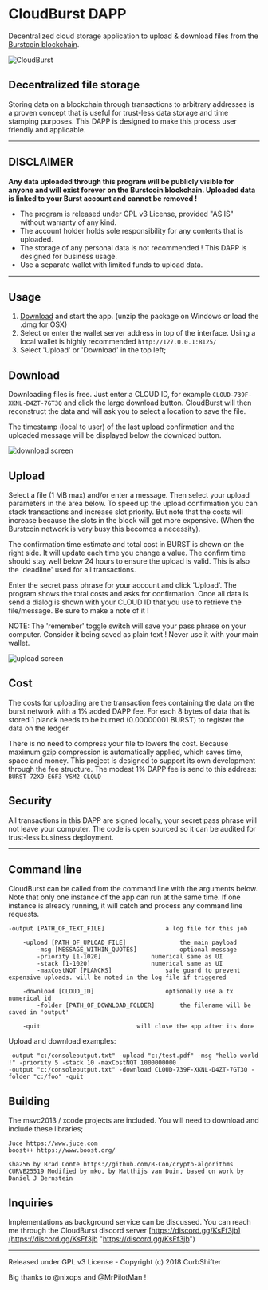 # CloudBurst DAPP
Decentralized cloud storage application to upload &amp; download files from the [Burstcoin blockchain](http://burst-coin.org/).

![CloudBurst](https://github.com/CurbShifter/CloudBurstDAPP/blob/master/img/cloudburst-logo-big.png)

Decentralized file storage
-
Storing data on a blockchain through transactions to arbitrary addresses is a proven concept that is useful for trust-less data storage and time stamping purposes. This DAPP is designed to make this process user friendly and applicable.

----------
DISCLAIMER
-
**Any data uploaded through this program will be publicly visible for anyone and will exist forever on the Burstcoin blockchain. Uploaded data is linked to your Burst account and cannot be removed !**

* The program is released under GPL v3 License, provided "AS IS" without warranty of any kind.
* The account holder holds sole responsibility for any contents that is uploaded.
* The storage of any personal data is not recommended ! This DAPP is designed for business usage.
* Use a separate wallet with limited funds to upload data.

----------

Usage 
-
1. [Download](https://github.com/CurbShifter/CloudBurstDAPP/releases) and start the app. (unzip the package on Windows or load the .dmg for OSX)
2. Select or enter the wallet server address in top of the interface. Using a local wallet is highly recommended `http://127.0.0.1:8125/`
3. Select 'Upload' or 'Download' in the top left;

## Download ##
Downloading files is free. Just enter a CLOUD ID, for example `CLOUD-739F-XKNL-D4ZT-7GT3Q` and click the large download button. CloudBurst will then reconstruct the data and will ask you to select a location to save the file. 

The timestamp (local to user) of the last upload confirmation and the uploaded message will be displayed below the download button.

![download screen](https://github.com/CurbShifter/CloudBurstDAPP/blob/master/img/cloudburst-download-screen.png)

## Upload ##
Select a file (1 MB max) and/or enter a message. Then select your upload parameters in the area below. To speed up the upload confirmation you can stack transactions and increase slot priority. But note that the costs will increase because the slots in the block will get more expensive. (When the Burstcoin network is very busy this becomes a necessity).

The confirmation time estimate and total cost in BURST is shown on the right side. It will update each time you change a value. The confirm time should stay well below 24 hours to ensure the upload is valid. This is also the 'deadline' used for all transactions.

Enter the secret pass phrase for your account and click 'Upload'. The program shows the total costs and asks for confirmation. Once all data is send a dialog is shown with your CLOUD ID that you use to retrieve the file/message. Be sure to make a note of it !

NOTE: The 'remember' toggle switch will save your pass phrase on your computer. Consider it being saved as plain text ! Never use it with your main wallet.

![upload screen](https://github.com/CurbShifter/CloudBurstDAPP/blob/master/img/cloudburst-upload-screen.png)

Cost
-
The costs for uploading are the transaction fees containing the data on the burst network with a 1% added DAPP fee. For each 8 bytes of data that is stored 1 planck needs to be burned (0.00000001 BURST) to register the data on the ledger. 

There is no need to compress your file to lowers the cost. Because maximum gzip compression is automatically applied, which saves time, space and money. This project is designed to support its own development through the fee structure. The modest 1% DAPP fee is send to this address: `BURST-72X9-E6F3-YSM2-CLQUD`

Security
-
All transactions in this DAPP are signed locally, your secret pass phrase will not leave your computer. The code is open sourced so it can be audited for trust-less business deployment.

----------
Command line
-
CloudBurst can be called from the command line with the arguments below. Note that only one instance of the app can run at the same time. If one instance is already running, it will catch and process any command line requests.

	-output [PATH_OF_TEXT_FILE]					a log file for this job

		-upload [PATH_OF_UPLOAD_FILE]				the main payload
			-msg [MESSAGE_WITHIN_QUOTES]			optional message
			-priority [1-1020]				numerical same as UI
			-stack [1-1020]					numerical same as UI
			-maxCostNQT [PLANCKS]				safe guard to prevent expensive uploads. will be noted in the log file if triggered

		-download [CLOUD_ID]					optionally use a tx numerical id
			-folder [PATH_OF_DOWNLOAD_FOLDER]		the filename will be saved in 'output'

		-quit							will close the app after its done

Upload and download examples:
	
	-output "c:/consoleoutput.txt" -upload "c:/test.pdf" -msg "hello world !" -priority 5 -stack 10 -maxCostNQT 1000000000
	-output "c:/consoleoutput.txt" -download CLOUD-739F-XKNL-D4ZT-7GT3Q -folder "c:/foo" -quit


Building
-
The msvc2013 / xcode projects are included. You will need to download and include these libraries;

    Juce https://www.juce.com
    boost++ https://www.boost.org/

	sha256 by Brad Conte https://github.com/B-Con/crypto-algorithms
	CURVE25519 Modified by mko, by Matthijs van Duin, based on work by Daniel J Bernstein

Inquiries
-
Implementations as background service can be discussed. You can reach me through the CloudBurst discord server [https://discord.gg/KsFf3jb](https://discord.gg/KsFf3jb "https://discord.gg/KsFf3jb")

----------

Released under GPL v3 License - Copyright (c) 2018 CurbShifter

Big thanks to @nixops and @MrPilotMan !

